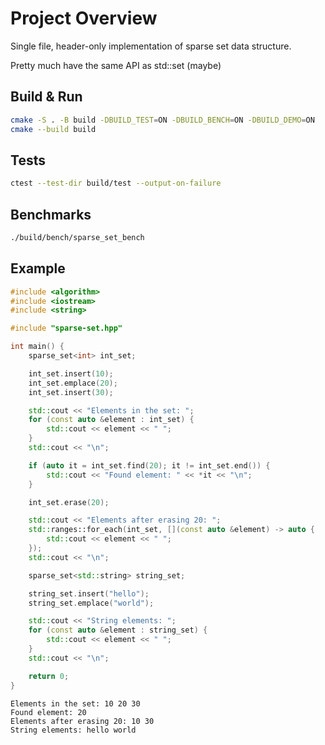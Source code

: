 # Project Overview

Single file, header-only implementation of sparse set data structure.

Pretty much have the same API as std::set (maybe)

## Build & Run

```bash
cmake -S . -B build -DBUILD_TEST=ON -DBUILD_BENCH=ON -DBUILD_DEMO=ON
cmake --build build
```

## Tests

```bash
ctest --test-dir build/test --output-on-failure
```

## Benchmarks

```bash
./build/bench/sparse_set_bench
```

## Example
```cpp
#include <algorithm>
#include <iostream>
#include <string>

#include "sparse-set.hpp"

int main() {
    sparse_set<int> int_set;

    int_set.insert(10);
    int_set.emplace(20);
    int_set.insert(30);

    std::cout << "Elements in the set: ";
    for (const auto &element : int_set) {
        std::cout << element << " ";
    }
    std::cout << "\n";

    if (auto it = int_set.find(20); it != int_set.end()) {
        std::cout << "Found element: " << *it << "\n";
    }

    int_set.erase(20);

    std::cout << "Elements after erasing 20: ";
    std::ranges::for_each(int_set, [](const auto &element) -> auto {
        std::cout << element << " ";
    });
    std::cout << "\n";

    sparse_set<std::string> string_set;

    string_set.insert("hello");
    string_set.emplace("world");

    std::cout << "String elements: ";
    for (const auto &element : string_set) {
        std::cout << element << " ";
    }
    std::cout << "\n";

    return 0;
}
```
```
Elements in the set: 10 20 30 
Found element: 20
Elements after erasing 20: 10 30 
String elements: hello world 
```
